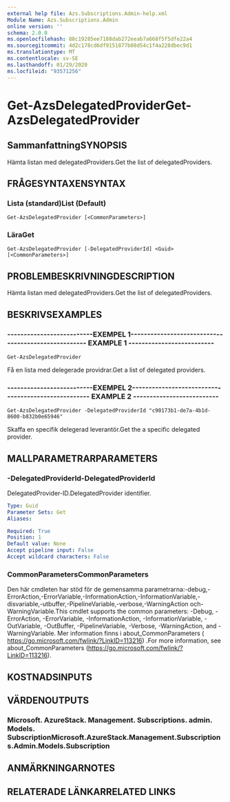 ```yaml
---
external help file: Azs.Subscriptions.Admin-help.xml
Module Name: Azs.Subscriptions.Admin
online version: ''
schema: 2.0.0
ms.openlocfilehash: 88c19285ee7188dab272eeab7a668f5f5dfe22a4
ms.sourcegitcommit: 4d2c178cd6df9151877b08d54c1f4a228dbec9d1
ms.translationtype: MT
ms.contentlocale: sv-SE
ms.lasthandoff: 01/29/2020
ms.locfileid: "93571256"
---
```

# <span data-ttu-id="06692-101">Get-AzsDelegatedProvider</span><span class="sxs-lookup"><span data-stu-id="06692-101">Get-AzsDelegatedProvider</span></span>

## <span data-ttu-id="06692-102">Sammanfattning</span><span class="sxs-lookup"><span data-stu-id="06692-102">SYNOPSIS</span></span>
<span data-ttu-id="06692-103">Hämta listan med delegatedProviders.</span><span class="sxs-lookup"><span data-stu-id="06692-103">Get the list of delegatedProviders.</span></span>

## <span data-ttu-id="06692-104">FRÅGESYNTAXEN</span><span class="sxs-lookup"><span data-stu-id="06692-104">SYNTAX</span></span>

### <span data-ttu-id="06692-105">Lista (standard)</span><span class="sxs-lookup"><span data-stu-id="06692-105">List (Default)</span></span>
```
Get-AzsDelegatedProvider [<CommonParameters>]
```

### <span data-ttu-id="06692-106">Lära</span><span class="sxs-lookup"><span data-stu-id="06692-106">Get</span></span>
```
Get-AzsDelegatedProvider [-DelegatedProviderId] <Guid> [<CommonParameters>]
```

## <span data-ttu-id="06692-107">PROBLEMBESKRIVNING</span><span class="sxs-lookup"><span data-stu-id="06692-107">DESCRIPTION</span></span>
<span data-ttu-id="06692-108">Hämta listan med delegatedProviders.</span><span class="sxs-lookup"><span data-stu-id="06692-108">Get the list of delegatedProviders.</span></span>

## <span data-ttu-id="06692-109">BESKRIVS</span><span class="sxs-lookup"><span data-stu-id="06692-109">EXAMPLES</span></span>

### <span data-ttu-id="06692-110">--------------------------EXEMPEL 1--------------------------</span><span class="sxs-lookup"><span data-stu-id="06692-110">-------------------------- EXAMPLE 1 --------------------------</span></span>
```
Get-AzsDelegatedProvider
```

<span data-ttu-id="06692-111">Få en lista med delegerade providrar.</span><span class="sxs-lookup"><span data-stu-id="06692-111">Get a list of delegated providers.</span></span>

### <span data-ttu-id="06692-112">--------------------------EXEMPEL 2--------------------------</span><span class="sxs-lookup"><span data-stu-id="06692-112">-------------------------- EXAMPLE 2 --------------------------</span></span>
```
Get-AzsDelegatedProvider -DelegatedProviderId "c90173b1-de7a-4b1d-8600-b832b0e65946"
```

<span data-ttu-id="06692-113">Skaffa en specifik delegerad leverantör.</span><span class="sxs-lookup"><span data-stu-id="06692-113">Get the a specific delegated provider.</span></span>

## <span data-ttu-id="06692-114">MALLPARAMETRAR</span><span class="sxs-lookup"><span data-stu-id="06692-114">PARAMETERS</span></span>

### <span data-ttu-id="06692-115">-DelegatedProviderId</span><span class="sxs-lookup"><span data-stu-id="06692-115">-DelegatedProviderId</span></span>
<span data-ttu-id="06692-116">DelegatedProvider-ID.</span><span class="sxs-lookup"><span data-stu-id="06692-116">DelegatedProvider identifier.</span></span>

```yaml
Type: Guid
Parameter Sets: Get
Aliases: 

Required: True
Position: 1
Default value: None
Accept pipeline input: False
Accept wildcard characters: False
```

### <span data-ttu-id="06692-117">CommonParameters</span><span class="sxs-lookup"><span data-stu-id="06692-117">CommonParameters</span></span>
<span data-ttu-id="06692-118">Den här cmdleten har stöd för de gemensamma parametrarna:-debug,-ErrorAction,-ErrorVariable,-InformationAction,-InformationVariable,-disvariable,-utbuffer,-PipelineVariable,-verbose,-WarningAction och-WarningVariable.</span><span class="sxs-lookup"><span data-stu-id="06692-118">This cmdlet supports the common parameters: -Debug, -ErrorAction, -ErrorVariable, -InformationAction, -InformationVariable, -OutVariable, -OutBuffer, -PipelineVariable, -Verbose, -WarningAction, and -WarningVariable.</span></span> <span data-ttu-id="06692-119">Mer information finns i about_CommonParameters ( https://go.microsoft.com/fwlink/?LinkID=113216) .</span><span class="sxs-lookup"><span data-stu-id="06692-119">For more information, see about_CommonParameters (https://go.microsoft.com/fwlink/?LinkID=113216).</span></span>

## <span data-ttu-id="06692-120">KOSTNADS</span><span class="sxs-lookup"><span data-stu-id="06692-120">INPUTS</span></span>

## <span data-ttu-id="06692-121">VÄRDEN</span><span class="sxs-lookup"><span data-stu-id="06692-121">OUTPUTS</span></span>

### <span data-ttu-id="06692-122">Microsoft. AzureStack. Management. Subscriptions. admin. Models. Subscription</span><span class="sxs-lookup"><span data-stu-id="06692-122">Microsoft.AzureStack.Management.Subscriptions.Admin.Models.Subscription</span></span>

## <span data-ttu-id="06692-123">ANMÄRKNINGAR</span><span class="sxs-lookup"><span data-stu-id="06692-123">NOTES</span></span>

## <span data-ttu-id="06692-124">RELATERADE LÄNKAR</span><span class="sxs-lookup"><span data-stu-id="06692-124">RELATED LINKS</span></span>

